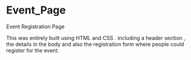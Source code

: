 # Event_Page
Event Registration Page 

This was entirely built using HTML and CSS . 
including a header section , the details in the body and also the 
registration form where people could register for the event.
